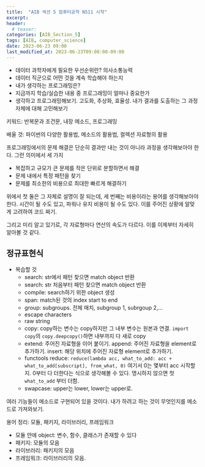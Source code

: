 ```yaml
---
title:  "AIB 섹션 5 컴퓨터공학 N511 시작"
excerpt:
header:
  # teaser:
categories: [AIB_Section_5]
tags: [AIB, computer_science]
date: 2023-06-23 09:00
last_modified_at: 2023-06-23T09:00:00-09:00
---
```


- 데이터 과학자에게 필요한 우선순위란? 의사소통능력
- 데이터 직군으로 어떤 것을 계속 학습해야 하는지
- 내가 생각하는 프로그래밍은?
- 지금까지 학습/실습한 내용 중 프로그래밍이 얼마나 중요한가
- 생각하고 프로그래밍해보기. 고도화, 추상화, 효율성. 내가 결과를 도출하는 그 과정 자체에 대해 고민해보기

키워드: 반복문과 조건문, 내장 메소드, 프로그래밍

배울 것: 파이썬의 다양한 활용법, 메소드의 활용법, 컬렉션 자료형의 활용

프로그래밍에서의 문제 해결은 단순히 결과만 내는 것이 아니라 과정을 생각해보아야 한다. 그런 의미에서 세 가지
- 복잡하고 규모가 큰 문제를 작은 단위로 분할하면서 해결
- 문제 내에서 특정 패턴을 찾기
- 문제를 최소한의 비용으로 최대한 빠르게 해결하기

위에서 첫 둘은 그 자체로 설명이 잘 되는데, 세 번째는 비용이라는 용어를 생각해보아야 한다. 시간이 될 수도 있고, 파워나 유지 비용이 될 수도 있다. 이를 주어진 상황에 알맞게 고려하여 코드 짜기.

그리고 미리 알고 있기로, 각 자료형마다 연산의 속도가 다르다. 이를 이제부터 자세히 알아볼 것 같다.

## 정규표현식
- 복습할 것
  - search: str에서 패턴 찾으면 match object 반환
  - search: str 처음부터 패턴 찾으면 match object 반환
  - compile: search하기 위한 object 생성
  - span: match된 것의 index start to end
  - group: subgroups. 전체 매치, subgroup 1, subrgoup 2,...
  - escape characters
  - raw string
  - copy: copy하는 변수는 copy하지만 그 내부 변수는 원본과 연결. `import copy`의 `copy.deepcopy()`하면 내부까지 다 새로 copy
  - extend: 주어진 자료형을 이어 붙이기. append: 주어진 자료형을 element로 추가하기. insert: 해당 위치에 주어진 자료형 element로 추가하기.
  - functools reduce: `reduce(lambda acc, what_to_add: acc + what_to_add[subscript], from_what, 0)` 여기서 0는 몇부터 acc 시작할지. 0부터 다 더한다는 식으로 생각해볼 수 있다. 명시하지 않으면 첫 `what_to_add` 부터 더함.
  - swapcase: upper는 lower, lower는 upper로.

여러 기능들이 메소드로 구현되어 있을 것이다. 내가 하려고 하는 것이 무엇인지를 메소드로 가져와보기.

용어 정리: 모듈, 패키지, 라이브러리, 프레임워크
- 모듈 안에 object: 변수, 함수, 클래스가 존재할 수 있다
- 패키지: 모듈의 모음
- 라이브러리: 패키지의 모음
- 프레임워크: 라이브러리의 모음.